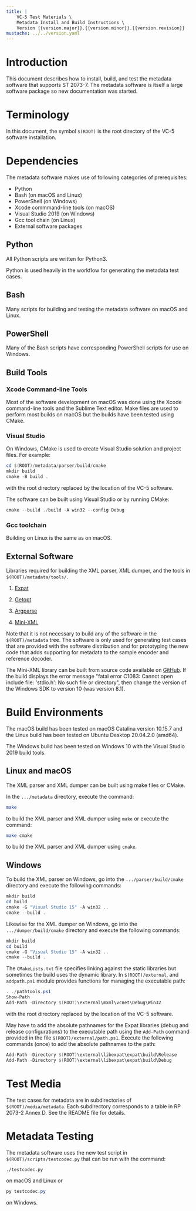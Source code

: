 ```yaml
---
title: |
	VC-5 Test Materials \
	Metadata Install and Build Instructions \
	Version {{version.major}}.{{version.minor}}.{{version.revision}}
mustache: ../../version.yaml
---
```



# Introduction

This document describes how to install, build, and test the metadata software that supports
ST 2073-7. The metadata software is itself a large software package so new documentation was
started.


# Terminology

In this document, the symbol `$(ROOT)` is the root directory of the VC-5 software installation.


# Dependencies

The metadata software makes use of following categories of prerequisites:
* Python
* Bash (on macOS and Linux)
* PowerShell (on Windows)
* Xcode commmand-line tools (on macOS)
* Visual Studio 2019 (on Windows)
* Gcc tool chain (on Linux)
* External software packages


## Python

All Python scripts are written for Python3.

Python is used heavily in the workflow for generating the metadata test cases.


## Bash

Many scripts for building and testing the metadata software on macOS and Linux.


## PowerShell

Many of the Bash scripts have corresponding PowerShell scripts for use on Windows.


## Build Tools


### Xcode Command-line Tools

Most of the software development on macOS was done using the Xcode command-line tools
and the Sublime Text editor. Make files are used to perform most builds on macOS but
the builds have been tested using CMake.


### Visual Studio

On Windows, CMake is used to create Visual Studio solution and project files. For example:
```ps1
cd $(ROOT)/metadata/parser/build/cmake
mkdir build
cmake -B build .
```
with the root directory replaced by the location of the VC-5 software.

The software can be built using Visual Studio or by running CMake:
```ps1
cmake --build ./build -A win32 --config Debug
```


### Gcc toolchain

Building on Linux is the same as on macOS.


## External Software

Libraries required for building the XML parser, XML dumper, and the tools in `$(ROOT)/metadata/tools/`.

1. [Expat](https://libexpat.github.io/)

2. [Getopt](https://www.gnu.org/software/libc/manual/html_node/Getopt.html)

3. [Argparse](https://github.com/cofyc/argparse)

4. [Mini-XML](https://www.msweet.org/mxml/)

Note that it is not necessary to build any of the software in the `$(ROOT)/metadata` tree.
The software is only used for generating test cases that are provided with the software distribution
and for prototyping the new code that adds supporting for metadata to the sample encoder and reference decoder.

The Mini-XML library can be built from source code available on [GitHub](https://github.com/michaelrsweet/mxml.git).
If the build displays the error message "fatal error C1083: Cannot open include file: 'stdio.h': No such file or directory",
then change the version of the Windows SDK to version 10 (was version 8.1).


# Build Environments

The macOS build has been tested on macOS Catalina version 10.15.7 and
the Linux build has been tested on Ubuntu Desktop 20.04.2.0 (amd64).

The Windows build has been tested on Windows 10 with the Visual Studio 2019 build tools.


## Linux and macOS

The XML parser and XML dumper can be built using make files or CMake.

In the `.../metadata` directory, execute the command:
```bash
make
```
to build the XML parser and XML dumper using `make` or execute the command:
```bash
make cmake
```
to build the XML parser and XML dumper using `cmake`.


## Windows

To build the XML parser on Windows,
go into the `.../parser/build/cmake` directory and execute the following commands:
```ps1
mkdir build
cd build
cmake -G "Visual Studio 15" -A win32 ..
cmake --build .
```

Likewise for the XML dumper on Windows,
go into the `.../dumper/build/cmake` directory and execute the following commands:
```ps1
mkdir build
cd build
cmake -G "Visual Studio 15" -A win32 ..
cmake --build .
```

The `CMakeLists.txt` file specifies linking against the static libraries but sometimes the build
uses the dynamic library. In `$(ROOT)/external`, and `addpath.ps1` module provides functions for
managing the executable path:
```ps1
. ./pathtools.ps1
Show-Path
Add-Path -Directory $(ROOT)\external\mxml\vcnet\Debug\Win32
```
with the root directory replaced by the location of the VC-5 software.

May have to add the absolute pathnames for the Expat libraries (debug and release configurations) to the
executable path using the `Add-Path` command provided in the file `$(ROOT)/external/path.ps1`. Execute the
following commands (once) to add the absolute pathnames to the path:
```ps1
Add-Path -Directory $(ROOT)\external\libexpat\expat\build\Release
Add-Path -Directory $(ROOT)\external\libexpat\expat\build\Debug
```


# Test Media

The test cases for metadata are in subdirectories of `$(ROOT)/media/metadata`. Each subdirectory
corresponds to a table in RP 2073-2 Annex D. See the README file for details.


# Metadata Testing

The metadata software uses the new test script in `$(ROOT)/scripts/testcodec.py` that can be
run with the command:
```bash
./testcodec.py
```
on macOS and Linux or
```ps1
py testcodec.py
```
on Windows.

